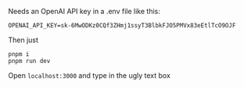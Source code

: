 Needs an OpenAI API key in a .env file like this:
```
OPENAI_API_KEY=sk-6MwODKz0CQf3ZHmj1ssyT3BlbkFJO5PMVx83eEtlTcO9OJF
```

Then just 
```
pnpm i
pnpm run dev
```

Open `localhost:3000` and type in the ugly text box

 
